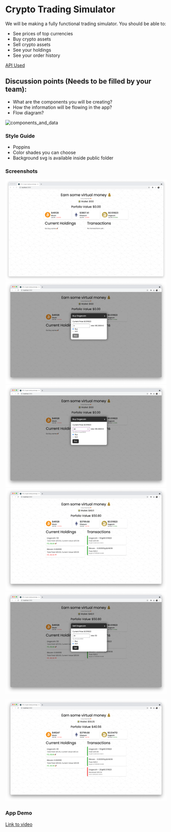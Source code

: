 # Crypto Trading Simulator
 
We will be making a fully functional trading simulator. You should be able to:
- See prices of top currencies
- Buy crypto assets
- Sell crypto assets
- See your holdings
- See your order history

[API Used](https://www.coingecko.com/en/api#explore-api)

## Discussion points (Needs to be filled by your team):
- What are the components you will be creating?
- How the information will be flowing in the app?
- Flow diagram?

![components_and_data](https://user-images.githubusercontent.com/67784680/118811693-972b9180-b8ad-11eb-8056-9b42448da814.png)


### Style Guide
- Poppins
- Color shades you can choose
- Background svg is available inside public folder

### Screenshots
![](./screenshots/starting_point.png)
![](./screenshots/buy-state.png)
![](./screenshots/buy-amount.png)
![](./screenshots/after-buy-transactions.png)
![](./screenshots/sell-state.png)

![](./screenshots/after-sell.png)

### App Demo
[Link to video](./screenshots/crypto-demo.mp4)
